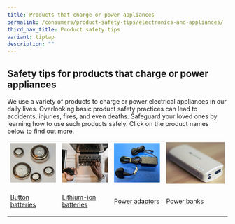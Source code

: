 ```yaml
---
title: Products that charge or power appliances
permalink: /consumers/product-safety-tips/electronics-and-appliances/
third_nav_title: Product safety tips
variant: tiptap
description: ""
---
```

<h2>Safety tips for products that charge or power appliances</h2>
<p>We use a variety of products to charge or power electrical appliances
in our daily lives. Overlooking basic product safety practices can lead
to accidents, injuries, fires, and even deaths. Safeguard your loved ones
by learning how to use such products safely. Click on the product names
below to find out more.</p>
<table style="minWidth: 100px">
<colgroup>
<col>
<col>
<col>
<col>
</colgroup>
<tbody>
<tr>
<td rowspan="1" colspan="1">
<div class="isomer-image-wrapper">
<img style="width: 100%" height="auto" width="100%" alt="" src="/images/product-safety-tips/Overview for tips/Button_batteries.jpg">
</div>
</td>
<td rowspan="1" colspan="1">
<div class="isomer-image-wrapper">
<img style="width: 100%" height="auto" width="100%" alt="" src="/images/product-safety-tips/Overview for tips/Lithium_ion_batteries.jpg">
</div>
</td>
<td rowspan="1" colspan="1">
<div class="isomer-image-wrapper">
<img style="width: 100%" height="auto" width="100%" alt="" src="/images/product-safety-tips/Overview for tips/Power_adaptors.jpg">
</div>
</td>
<td rowspan="1" colspan="1">
<div class="isomer-image-wrapper">
<img style="width: 100%" height="auto" width="100%" alt="" src="/images/product-safety-tips/Overview for tips/Power_bank.jpg">
</div>
</td>
</tr>
<tr>
<td rowspan="1" colspan="1">
<p><a href="https://www.consumerproductsafety.gov.sg/safety-tips-on-button-batteries" rel="noopener noreferrer nofollow" target="_blank">Button batteries</a>
</p>
</td>
<td rowspan="1" colspan="1">
<p><a href="https://www.consumerproductsafety.gov.sg/safety-tips-on-lithium-ion-batteries" rel="noopener noreferrer nofollow" target="_blank">Lithium-ion batteries</a>
</p>
</td>
<td rowspan="1" colspan="1">
<p><a href="https://www.consumerproductsafety.gov.sg/safety-tips-on-power-adaptors" rel="noopener noreferrer nofollow" target="_blank">Power adaptors</a>
</p>
</td>
<td rowspan="1" colspan="1">
<p><a href="https://www.consumerproductsafety.gov.sg/safety-tips-on-power-banks" rel="noopener noreferrer nofollow" target="_blank">Power banks</a>
</p>
</td>
</tr>
</tbody>
</table>
<p></p>